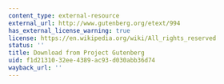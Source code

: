 ```yaml
---
content_type: external-resource
external_url: http://www.gutenberg.org/etext/994
has_external_license_warning: true
license: https://en.wikipedia.org/wiki/All_rights_reserved
status: ''
title: Download from Project Gutenberg
uid: f1d21310-32ee-4389-ac93-d030abb36d74
wayback_url: ''
---
```

